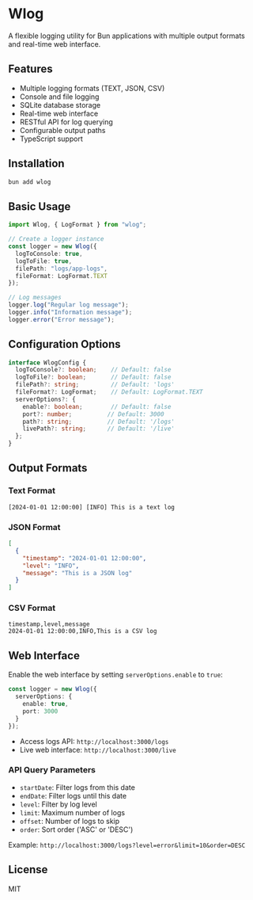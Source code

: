 # Wlog

A flexible logging utility for Bun applications with multiple output formats and real-time web interface.

## Features

- Multiple logging formats (TEXT, JSON, CSV)
- Console and file logging
- SQLite database storage
- Real-time web interface
- RESTful API for log querying
- Configurable output paths
- TypeScript support

## Installation

```bash
bun add wlog
```

## Basic Usage

```typescript
import Wlog, { LogFormat } from "wlog";

// Create a logger instance
const logger = new Wlog({
  logToConsole: true,
  logToFile: true,
  filePath: "logs/app-logs",
  fileFormat: LogFormat.TEXT
});

// Log messages
logger.log("Regular log message");
logger.info("Information message");
logger.error("Error message");
```

## Configuration Options

```typescript
interface WlogConfig {
  logToConsole?: boolean;    // Default: false
  logToFile?: boolean;       // Default: false
  filePath?: string;         // Default: 'logs'
  fileFormat?: LogFormat;    // Default: LogFormat.TEXT
  serverOptions?: {
    enable?: boolean;        // Default: false
    port?: number;          // Default: 3000
    path?: string;          // Default: '/logs'
    livePath?: string;      // Default: '/live'
  };
}
```

## Output Formats

### Text Format
```
[2024-01-01 12:00:00] [INFO] This is a text log
```

### JSON Format
```json
[
  {
    "timestamp": "2024-01-01 12:00:00",
    "level": "INFO",
    "message": "This is a JSON log"
  }
]
```

### CSV Format
```csv
timestamp,level,message
2024-01-01 12:00:00,INFO,This is a CSV log
```

## Web Interface

Enable the web interface by setting `serverOptions.enable` to `true`:

```typescript
const logger = new Wlog({
  serverOptions: {
    enable: true,
    port: 3000
  }
});
```

- Access logs API: `http://localhost:3000/logs`
- Live web interface: `http://localhost:3000/live`

### API Query Parameters

- `startDate`: Filter logs from this date
- `endDate`: Filter logs until this date
- `level`: Filter by log level
- `limit`: Maximum number of logs
- `offset`: Number of logs to skip
- `order`: Sort order ('ASC' or 'DESC')

Example: `http://localhost:3000/logs?level=error&limit=10&order=DESC`

## License

MIT
